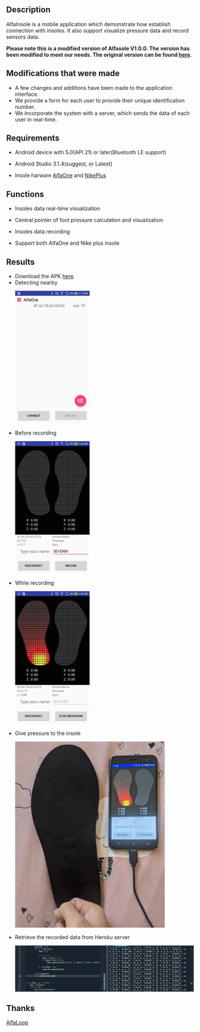 
## Description
   
AlfaInsole is a mobile application which demonstrate how establish connection with insoles. 
It also support visualize pressure data and record sensors data.

**Please note this is a modified version of Alfasole V1.0.0. The version has been modified to meet our needs. The original version can be found [here](https://github.com/AlfaLoop/alfainsole).**


## Modifications that were made 

- A few changes and additions have been made to the application interface.
- We provide a form for each user to provide their unique identification number.
- We incorporate the system with a server, which sends the data of each user in real-time.
  
## Requirements
  
- Android device with 5.0(API 21) or later(Bluetooth LE support)
  
- Android Studio 3.1.4(suggest, or Latest)
  
- Insole harware [AlfaOne]() and [NikePlus]()
  
  
## Functions
  
- Insoles data real-time visualization
  
- Central pointer of foot pressure calculation and visualization  
  
- Insoles data recording
  
- Support both AlfaOne and Nike plus insole
  

## Results
- Download the APK [here](https://github.com/spoluan/alfa-insole/tree/current/app/build/outputs/apk/debug).
- Detecting nearby 
	<p align="left">
		<img src="samples/detecting_nearby.jpg" width="200"/>
	</p>
- Before recording
	<p align="left">
		<img src="samples/before_recording.jpg" width="200"/>
	</p>
- While recording
	<p align="left">
		<img src="samples/while_recording.jpg" width="200"/>
	</p>
- Give pressure to the insole
	<p align="left">
		<img src="samples/PXL_20220306_052958473.jpg" height="500"/>
	</p>
- Retrieve the recorded data from Heroku server
	<p align="left">
		<img src="samples/retrieve_data_from_heroku.png" width="900"/>
	</p>

## Thanks
 
[AlfaLoop](https://github.com/AlfaLoop)
  
 